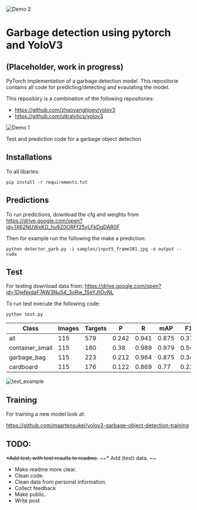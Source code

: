 ![Demo 2](https://github.com/maartensukel/yolov3-pytorch-garbage-detection/raw/master/demo/garb_demo_2.gif)

# Garbage detection using pytorch and YoloV3
## (Placeholder, work in progress)
PyTorch implementation of a garbage detection model. This repositorie contains all code for predicting/detecting and evaulating the model.

This repository is a combination of the following repositories:
* https://github.com/zhaoyanglijoey/yolov3
* https://github.com/ultralytics/yolov3

![Demo 1](https://github.com/maartensukel/yolov3-pytorch-garbage-detection/raw/master/demo/garb_demo_1.gif)

Test and prediction code for a garbage object detection

## Installations

To all libaries:
```
pip install -r requirements.txt
```

## Predictions
To run predictions, download the cfg and weights from https://drive.google.com/open?id=1X62NUWxKD_hu9Z0ORFf25yLFkDqDAR0F

Then for example run the following the make a prediction:

```
python detector_garb.py -i samples/input5_frame281.jpg -o output --cuda
```

## Test

For testing download data from:
https://drive.google.com/open?id=1DjeNxdaF7AW3Nu54_3oRw_1SeYJtOvNL

To run test execute the following code:

```
python test.py
```

| Class           | Images | Targets | P     | R     | mAP   | F1    |
|-----------------|--------|---------|-------|-------|-------|-------|
| all             | 115    | 579     | 0.242 | 0.941 | 0.875 | 0.376 |
| container_small | 115    | 180     | 0.38  | 0.989 | 0.979 | 0.549 |
| garbage_bag     | 115    | 223     | 0.212 | 0.964 | 0.875 | 0.348 |
| cardboard       | 115    | 176     | 0.122 | 0.869 | 0.77  | 0.231 |



![test_example](https://github.com/maartensukel/yolov3-pytorch-garbage-detection/raw/master/test_batch0.jpg)

## Training
For training a new model look at:

https://github.com/maartensukel/yolov3-garbage-object-detection-training

## TODO:

~~*Add test, with test results to readme.~~
~~* Add (test) data. ~~
* Make readme more clear.
* Clean code. 
* Clean data from personal information. 
* Collect feedback
* Make public.
* Write post
